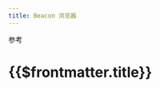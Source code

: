 ```yaml
---
title: Beacon 浏览器
---
```


<TitleSpan>参考</TitleSpan>

# {{$frontmatter.title}}

<VersionWarning/>

<beacons-browser2-BeaconList tag="main"/>
